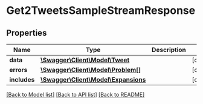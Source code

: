 # Get2TweetsSampleStreamResponse

## Properties
Name | Type | Description | Notes
------------ | ------------- | ------------- | -------------
**data** | [**\Swagger\Client\Model\Tweet**](Tweet.md) |  | [optional] 
**errors** | [**\Swagger\Client\Model\Problem[]**](Problem.md) |  | [optional] 
**includes** | [**\Swagger\Client\Model\Expansions**](Expansions.md) |  | [optional] 

[[Back to Model list]](../../README.md#documentation-for-models) [[Back to API list]](../../README.md#documentation-for-api-endpoints) [[Back to README]](../../README.md)

